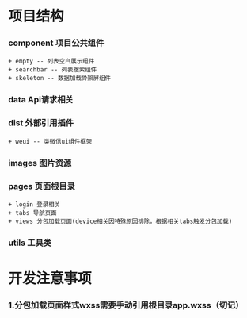# 项目结构

### component 项目公共组件
    + empty -- 列表空白展示组件
    + searchbar -- 列表搜索组件
    + skeleton -- 数据加载骨架屏组件

### data Api请求相关

### dist 外部引用插件
    + weui -- 类微信ui组件框架

### images 图片资源

### pages 页面根目录
    + login 登录相关
    + tabs 导航页面
    + views 分包加载页面(device相关因特殊原因排除，根据相关tabs触发分包加载)

### utils 工具类

# 开发注意事项
### 1.分包加载页面样式wxss需要手动引用根目录app.wxss（切记）